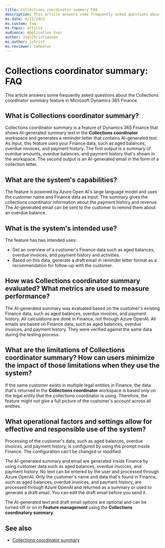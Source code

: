 ```yaml
---
title: Collections coordinator summary FAQ
description: This article answers some frequently asked questions about the Collections coordinator summary feature in Microsoft Dynamics 365 Finance.
ms.date: 6/15/2023
ms.custom: faq
ms.topic: article
audience: Application User
author: JodiChristiansen
ms.author: jchrist
ms.reviewer: twheeloc
---
```


# Collections coordinator summary: FAQ

This article answers some frequently asked questions about the Collections coordinator summary feature in Microsoft Dynamics 365 Finance.

## What is Collections coordinator summary?

Collections coordinator summary is a feature of Dynamics 365 Finance that shows AI-generated summary text in the **Collections coordinator** workspace and generates a reminder letter that contains AI-generated text. As input, this feature uses your Finance data, such as aged balances, overdue invoices, and payment history. The first output is a summary of overdue amounts, overdue balances, and payment history that's shown in the workspace. The second output is an AI-generated email in the form of a collection letter.

## What are the system's capabilities?

The feature is powered by Azure Open AI's large language model and uses the customer name and Finance data as input. The summary gives the collections coordinator information about the payment history and revenue. The AI-generated email can be sent to the customer to remind them about an overdue balance.

## What is the system's intended use?

The feature has two intended uses:

- Get an overview of a customer's Finance data such as aged balances, overdue invoices, and payment history and activities.
- Based on this data, generate a draft email in reminder letter format as a recommendation for follow-up with the customer.

## How was Collections coordinator summary evaluated? What metrics are used to measure performance?

The AI-generated summary was evaluated based on the customer's existing Finance data, such as aged balances, overdue invoices, and payment history. All calculations are done in Finance, not through Azure OpenAI.
All emails are based on Finance data, such as aged balances, overdue invoices, and payment history. They were verified against the same data during the testing process.

## What are the limitations of Collections coordinator summary? How can users minimize the impact of those limitations when they use the system?
If the same customer exists in multiple legal entities in Finance, the data that's returned in the **Collections coordinator** workspace is based only on the legal entity that the collections coordinator is using. Therefore, the feature might not give a full picture of the customer's account across all entities.

## What operational factors and settings allow for effective and responsible use of the system?

Processing of the customer's data, such as aged balances, overdue invoices, and payment history, is configured by using the prompt inside Finance. The configuration can't be changed or modified.

The AI-generated summary and email are generated inside Finance by using customer data such as aged balances, overdue invoices, and payment history. No text can be entered by the user and processed through Azure OpenAI. Only the customer's name and data that's found in Finance, such as aged balances, overdue invoices, and payment history, are processed through Azure OpenAI and returned as a summary or used to generate a draft email. You can edit the draft email before you send it.

The AI-generated text and draft email options are optional and can be turned off or on in **Feature management** using the **Collections coordinatory summary**. 

## See also

- [Collections coordinator summary](CollectionsCoordinatorSummary.md)
